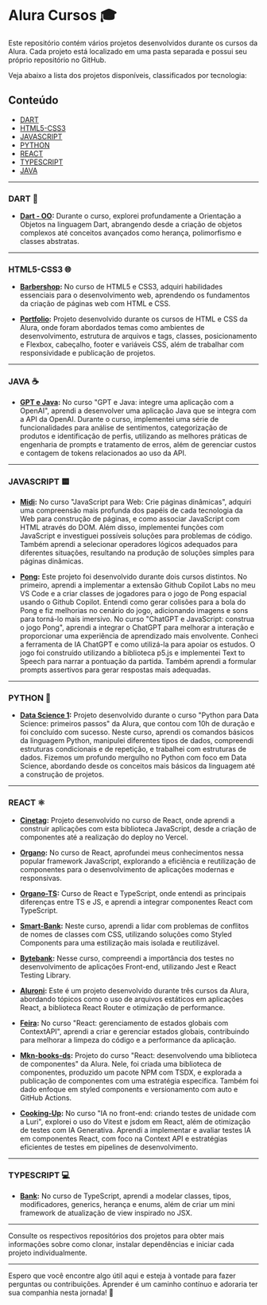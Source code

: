# Alura Cursos 🎓

Este repositório contém vários projetos desenvolvidos durante os cursos da Alura. Cada projeto está localizado em uma pasta separada e possui seu próprio repositório no GitHub.

Veja abaixo a lista dos projetos disponíveis, classificados por tecnologia:

## Conteúdo

- [DART](#dart)
- [HTML5-CSS3](#html5-css3)
- [JAVASCRIPT](#javascript)
- [PYTHON](#python)
- [REACT](#react)
- [TYPESCRIPT](#typescript)
- [JAVA](#java)

---

### DART 🎯

- **[Dart - OO](https://github.com/MakenRosa/dart-oo):** Durante o curso, explorei profundamente a Orientação a Objetos na linguagem Dart, abrangendo desde a criação de objetos complexos até conceitos avançados como herança, polimorfismo e classes abstratas.

---

### HTML5-CSS3 🌐

- **[Barbershop](https://github.com/MakenRosa/barbershop):** No curso de HTML5 e CSS3, adquiri habilidades essenciais para o desenvolvimento web, aprendendo os fundamentos da criação de páginas web com HTML e CSS.

- **[Portfolio](https://github.com/MakenRosa/barbershop):** Projeto desenvolvido durante os cursos de HTML e CSS da Alura, onde foram abordados temas como ambientes de desenvolvimento, estrutura de arquivos e tags, classes, posicionamento e Flexbox, cabeçalho, footer e variáveis CSS, além de trabalhar com responsividade e publicação de projetos.

---

### JAVA ☕️

- **[GPT e Java](https://github.com/MakenRosa/java-openai):** No curso "GPT e Java: integre uma aplicação com a OpenAI", aprendi a desenvolver uma aplicação Java que se integra com a API da OpenAI. Durante o curso, implementei uma série de funcionalidades para análise de sentimentos, categorização de produtos e identificação de perfis, utilizando as melhores práticas de engenharia de prompts e tratamento de erros, além de gerenciar custos e contagem de tokens relacionados ao uso da API.


---

### JAVASCRIPT 🟨

- **[Midi](https://github.com/MakenRosa/midi):** No curso "JavaScript para Web: Crie páginas dinâmicas", adquiri uma compreensão mais profunda dos papéis de cada tecnologia da Web para construção de páginas, e como associar JavaScript com HTML através do DOM. Além disso, implementei funções com JavaScript e investiguei possíveis soluções para problemas de código. Também aprendi a selecionar operadores lógicos adequados para diferentes situações, resultando na produção de soluções simples para páginas dinâmicas.

- **[Pong](https://github.com/MakenRosa/pong):** Este projeto foi desenvolvido durante dois cursos distintos. No primeiro, aprendi a implementar a extensão Github Copilot Labs no meu VS Code e a criar classes de jogadores para o jogo de Pong espacial usando o Github Copilot. Entendi como gerar colisões para a bola do Pong e fiz melhorias no cenário do jogo, adicionando imagens e sons para torná-lo mais imersivo. No curso "ChatGPT e JavaScript: construa o jogo Pong", aprendi a integrar o ChatGPT para melhorar a interação e proporcionar uma experiência de aprendizado mais envolvente. Conheci a ferramenta de IA ChatGPT e como utilizá-la para apoiar os estudos. O jogo foi construído utilizando a biblioteca p5.js e implementei Text to Speech para narrar a pontuação da partida. Também aprendi a formular prompts assertivos para gerar respostas mais adequadas.

---

### PYTHON 🐍

- **[Data Science 1](https://github.com/MakenRosa/data-science-1):** Projeto desenvolvido durante o curso "Python para Data Science: primeiros passos" da Alura, que contou com 10h de duração e foi concluído com sucesso. Neste curso, aprendi os comandos básicos da linguagem Python, manipulei diferentes tipos de dados, compreendi estruturas condicionais e de repetição, e trabalhei com estruturas de dados. Fizemos um profundo mergulho no Python com foco em Data Science, abordando desde os conceitos mais básicos da linguagem até a construção de projetos.

---

### REACT ⚛️

- **[Cinetag](https://github.com/MakenRosa/cinetag):** Projeto desenvolvido no curso de React, onde aprendi a construir aplicações com esta biblioteca JavaScript, desde a criação de componentes até a realização do deploy no Vercel.

- **[Organo](https://github.com/MakenRosa/organo):** No curso de React, aprofundei meus conhecimentos nessa popular framework JavaScript, explorando a eficiência e reutilização de componentes para o desenvolvimento de aplicações modernas e responsivas.

- **[Organo-TS](https://github.com/MakenRosa/organo-ts):** Curso de React e TypeScript, onde entendi as principais diferenças entre TS e JS, e aprendi a integrar componentes React com TypeScript.

- **[Smart-Bank](https://github.com/MakenRosa/smart-bank):** Neste curso, aprendi a lidar com problemas de conflitos de nomes de classes com CSS, utilizando soluções como Styled Components para uma estilização mais isolada e reutilizável.

- **[Bytebank](https://github.com/MakenRosa/bytebank):** Nesse curso, compreendi a importância dos testes no desenvolvimento de aplicações Front-end, utilizando Jest e React Testing Library.

- **[Aluroni](https://github.com/MakenRosa/aluroni):** Este é um projeto desenvolvido durante três cursos da Alura, abordando tópicos como o uso de arquivos estáticos em aplicações React, a biblioteca React Router e otimização de performance.

- **[Feira](https://github.com/MakenRosa/feira):** No curso "React: gerenciamento de estados globais com ContextAPI", aprendi a criar e gerenciar estados globais, contribuindo para melhorar a limpeza do código e a performance da aplicação.

- **[Mkn-books-ds](https://github.com/MakenRosa/mkn-books-ds):** Projeto do curso "React: desenvolvendo uma biblioteca de componentes" da Alura. Nele, foi criada uma biblioteca de componentes, produzido um pacote NPM com TSDX, e explorada a publicação de componentes com uma estratégia específica. Também foi dado enfoque em styled components e versionamento com auto e GitHub Actions.

- **[Cooking-Up](https://github.com/MakenRosa/cooking-up):** No curso "IA no front-end: criando testes de unidade com a Luri", explorei o uso do Vitest e jsdom em React, além de otimização de testes com IA Generativa. Aprendi a implementar e avaliar testes IA em componentes React, com foco na Context API e estratégias eficientes de testes em pipelines de desenvolvimento.

---

### TYPESCRIPT 💻

- **[Bank](https://github.com/MakenRosa/bank):** No curso de TypeScript, aprendi a modelar classes, tipos, modificadores, generics, herança e enums, além de criar um mini framework de atualização de view inspirado no JSX.

---

Consulte os respectivos repositórios dos projetos para obter mais informações sobre como clonar, instalar dependências e iniciar cada projeto individualmente.

---

Espero que você encontre algo útil aqui e esteja à vontade para fazer perguntas ou contribuições. Aprender é um caminho contínuo e adoraria ter sua companhia nesta jornada! 🚀
